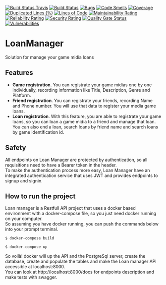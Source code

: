 [![Build Status Travis](https://travis-ci.com/brunovitorprado/LoanManager.svg?branch=master)](https://travis-ci.org/brunovitorprado/LoanManager)
[![Build Status](https://hortohome.visualstudio.com/LoanManager/_apis/build/status/brunovitorprado.LoanManager?branchName=master)](https://hortohome.visualstudio.com/LoanManager/_build/latest?definitionId=2&branchName=master)
[![Bugs](https://sonarcloud.io/api/project_badges/measure?project=hortohome_LoanManager&metric=bugs)](https://sonarcloud.io/dashboard?id=hortohome_LoanManager)
[![Code Smells](https://sonarcloud.io/api/project_badges/measure?project=hortohome_LoanManager&metric=code_smells)](https://sonarcloud.io/dashboard?id=hortohome_LoanManager)
[![Coverage](https://sonarcloud.io/api/project_badges/measure?project=hortohome_LoanManager&metric=coverage)](https://sonarcloud.io/dashboard?id=hortohome_LoanManager)
[![Duplicated Lines (%)](https://sonarcloud.io/api/project_badges/measure?project=hortohome_LoanManager&metric=duplicated_lines_density)](https://sonarcloud.io/dashboard?id=hortohome_LoanManager)
[![Lines of Code](https://sonarcloud.io/api/project_badges/measure?project=hortohome_LoanManager&metric=ncloc)](https://sonarcloud.io/dashboard?id=hortohome_LoanManager)
[![Maintainability Rating](https://sonarcloud.io/api/project_badges/measure?project=hortohome_LoanManager&metric=sqale_rating)](https://sonarcloud.io/dashboard?id=hortohome_LoanManager)
[![Reliability Rating](https://sonarcloud.io/api/project_badges/measure?project=hortohome_LoanManager&metric=reliability_rating)](https://sonarcloud.io/dashboard?id=hortohome_LoanManager)
[![Security Rating](https://sonarcloud.io/api/project_badges/measure?project=hortohome_LoanManager&metric=security_rating)](https://sonarcloud.io/dashboard?id=hortohome_LoanManager)
[![Quality Gate Status](https://sonarcloud.io/api/project_badges/measure?project=hortohome_LoanManager&metric=alert_status)](https://sonarcloud.io/dashboard?id=hortohome_LoanManager)
[![Vulnerabilities](https://sonarcloud.io/api/project_badges/measure?project=hortohome_LoanManager&metric=vulnerabilities)](https://sonarcloud.io/dashboard?id=hortohome_LoanManager)

# LoanManager
Solution for manage your game midia loans  

## Features

- __Game registration__. You can registrate your game midias one by one individually, recording information like Title, Description, Genre and Platform.
- __Friend registration__. You can registrate your friends, recording Name and Phone number. You will use that data to register your media game loans.
- __Loan registration__. With this feature, you are able to registrate your game loans, so you can loan a game midia to a friend and manage that loan. You can also end a loan, search loans by friend name and search loans by game identification id.

## Safety

All endpoints on Loan Manager are protected by authentication, so all requisitions need to have a Bearer token in the header.   
To make the authentication process more easy, Loan Manager have an integrated authentication service that uses JWT and provides endpoints to signup and signin.

## How to run the project

Loan manager is a Restfull API project that uses a docker based environment with a docker-compose file, so you just need docker running on your computer.   
So assuming you have docker running, you can push the commands below into your prompt terminal.

```
$ docker-compose build
```
```
$ docker-compose up
```
So voilà! docker will up the API and the PostgreSql server, create the database, create and populate the tables and make the Loan manager API accessible at localhost:8000.  
You can look at http://localhost:8000/docs for endpoints description and make tests with swagger.
